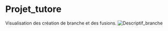 # Projet_tutore

Visualisation des création de branche et des fusions.
![Descriptif_branche](https://user-images.githubusercontent.com/77001333/111866773-254bd000-8970-11eb-8095-75d2e1f7e658.png)
